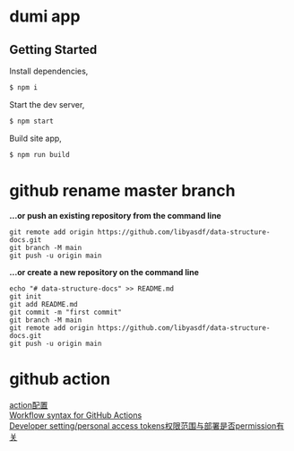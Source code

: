 # dumi app

## Getting Started

Install dependencies,

```bash
$ npm i
```

Start the dev server,

```bash
$ npm start
```

Build site app,

```bash
$ npm run build
```
# github rename master branch
**…or push an existing repository from the command line**
```
git remote add origin https://github.com/libyasdf/data-structure-docs.git
git branch -M main
git push -u origin main
```
**…or create a new repository on the command line**
```
echo "# data-structure-docs" >> README.md
git init
git add README.md
git commit -m "first commit"
git branch -M main
git remote add origin https://github.com/libyasdf/data-structure-docs.git
git push -u origin main
```
# github action
[action配置](https://www.cnblogs.com/babycomeon/p/12771624.html)  
[Workflow syntax for GitHub Actions](https://docs.github.com/en/free-pro-team@latest/actions/reference/workflow-syntax-for-github-actions)  
[Developer setting/personal access tokens权限范围与部署是否permission有关](https://docs.github.com/en/free-pro-team@latest/developers/apps/scopes-for-oauth-apps)  

